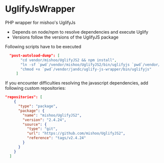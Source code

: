 # UglifyJsWrapper
PHP wrapper for mishoo's UglifyJs

- Depends on node/npm to resolve dependencies and execute Uglify
- Versions follow the versions of the UglifyJS package

Following scripts have to be executed

```json
  "post-autoload-dump": [
       "cd vendor/mishoo/UglifyJS2 && npm install",
       "ln -sf `pwd`/vendor/mishoo/UglifyJS2/bin/uglifyjs `pwd`/vendor/jandc/uglify-js-wrapper/bin/uglifyjs",
       "chmod +x `pwd`/vendor/jandc/uglify-js-wrapper/bin/uglifyjs"
     ]
```


If you encounter difficulties resolving the javascript dependencies, add following custom repositories:

```json
"repositories": [
    {
      "type": "package",
      "package": {
        "name": "mishoo/UglifyJS2",
        "version": "2.4.24",
        "source": {
          "type": "git",
          "url": "https://github.com/mishoo/UglifyJS2",
          "reference": "tags/v2.4.24"
        }
      }
    }    
  ]
```
